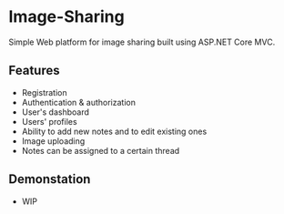 # Image-Sharing
Simple Web platform for image sharing built using ASP.NET Core MVC.
## Features
* Registration
* Authentication & authorization
* User's dashboard
* Users' profiles
* Ability to add new notes and to edit existing ones
* Image uploading
* Notes can be assigned to a certain thread
## Demonstation
* WIP
